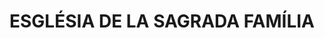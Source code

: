 ---
layout: test
title:  "ESGLÉSIA DE LA SAGRADA FAMÍLIA"
coordinates:
  - group1:
        - [1.46040579985766, 42.354634541961353]
        - [1.460400005412026, 42.354634268558272]
        - [1.460388346402985, 42.354632273523514]
        - [1.46038919618041, 42.354627708383632]
        - [1.460384348789155, 42.354627525931257]
        - [1.460395480444592, 42.354473989306456]
        - [1.460223501547191, 42.354467611311136]
        - [1.46020741822653, 42.354677056169947]
        - [1.460108311887899, 42.354675411956748]
        - [1.460110020215158, 42.354657285156371]
        - [1.459977610038044, 42.3546545675906]
        - [1.460041316141102, 42.354706430484015]
        - [1.460360843584267, 42.354717606934848]
        - [1.460360965783169, 42.354712601748822]
        - [1.460634107154439, 42.354722841483856]
        - [1.460635544513539, 42.354681241533306]
        - [1.460402930623127, 42.354669981491071]
        - [1.46040579985766, 42.354634541961353]
---
